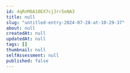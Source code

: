 ```yaml
---
id: 4qRnM8A10EX7cjJrr5eNA3
title: null
slug: "untitled-entry-2024-07-28-at-10-29-37"
about: null
createdAt: null
updatedAt: null
tags: []
thumbnail: null
selfAssessment: null
published: false
---
```

